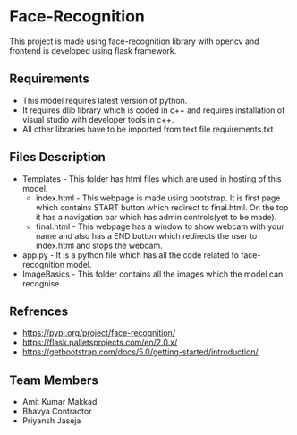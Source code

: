 # Face-Recognition
This project is made using face-recognition library with opencv and frontend is developed using flask framework. 

## Requirements 
* This model requires latest version of python.
* It requires dlib library which is coded in c++ and requires installation of visual studio with developer tools in c++.
* All other libraries have to be imported from text file requirements.txt 

## Files Description
* Templates - This folder has html files which are used in hosting of this model.
  * index.html - This webpage is made using bootstrap. It is first page which contains START button which redirect to final.html. On the top it has a navigation bar which has admin controls(yet to be made).
  * final.html - This webpage has a window to show webcam with your name and also has a END button which redirects the user to index.html and stops the webcam. 
* app.py - It is a python file which has all the code related to face-recognition model.
* ImageBasics - This folder contains all the images which the model can recognise.

## Refrences 
* https://pypi.org/project/face-recognition/
* https://flask.palletsprojects.com/en/2.0.x/
* https://getbootstrap.com/docs/5.0/getting-started/introduction/

## Team Members
* Amit Kumar Makkad 
* Bhavya Contractor
* Priyansh Jaseja
